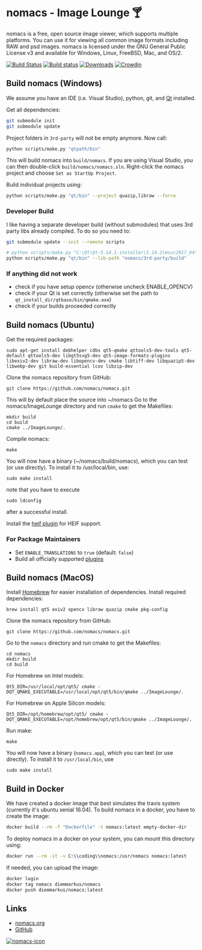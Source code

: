 # nomacs - Image Lounge 🍸

nomacs is a free, open source image viewer, which supports multiple platforms. You can use it for viewing all common image formats including RAW and psd images. nomacs is licensed under the GNU General Public License v3 and available for Windows, Linux, FreeBSD, Mac, and OS/2.

[![Build Status](https://travis-ci.org/nomacs/nomacs.svg?branch=master)](https://travis-ci.org/nomacs/nomacs)
[![Build status](https://ci.appveyor.com/api/projects/status/0lw27jchw3ymaqd4?svg=true)](https://ci.appveyor.com/project/diemmarkus/nomacs)
[![Downloads](https://img.shields.io/github/downloads/nomacs/nomacs/total.svg)](https://github.com/nomacs/nomacs/releases/latest)
[![Crowdin](https://badges.crowdin.net/nomacs/localized.svg)](http://translate.nomacs.org/project/nomacs)

## Build nomacs (Windows)

We assume you have an IDE (i.e. Visual Studio), python, git, and [Qt](https://www.qt.io/download-open-source) installed.  

Get all dependencies:
```bash
git submodule init
git submodule update
```
Project folders in ``3rd-party`` will not be empty anymore. Now call:
```bash
python scripts/make.py "qtpath/bin"
```

This will build nomacs into `build/nomacs`. If you are using Visual Studio, you can then double-click `build/nomacs/nomacs.sln`. Right-click the nomacs project and choose `Set as StartUp Project`.

Build individual projects using:
```bash
python scripts/make.py "qt/bin" --project quazip,libraw --force
```

### Developer Build
I like having a separate developer build (without submodules) that uses 3rd party libs already compiled. To do so you need to: 
```bash
git submodule update --init --remote scripts 

# python scripts/make.py "C:\Qt\Qt-5.14.1-installer\5.14.2\msvc2017_64\bin" --lib-path C:\coding\nomacs\nomacs\3rd-party\build
python scripts/make.py "qt/bin" --lib-path "nomacs/3rd-party/build"
```

### If anything did not work

- check if you have setup opencv (otherwise uncheck ENABLE_OPENCV)
- check if your Qt is set correctly (otherwise set the path to `qt_install_dir/qtbase/bin/qmake.exe`)
- check if your builds proceeded correctly

## Build nomacs (Ubuntu)

Get the required packages:

``` console
sudo apt-get install debhelper cdbs qt5-qmake qttools5-dev-tools qt5-default qttools5-dev libqt5svg5-dev qt5-image-formats-plugins libexiv2-dev libraw-dev libopencv-dev cmake libtiff-dev libquazip5-dev libwebp-dev git build-essential lcov libzip-dev
```

Clone the nomacs repository from GitHub:
``` console
git clone https://github.com/nomacs/nomacs.git
```

This will by default place the source into ~/nomacs
Go to the nomacs/ImageLounge directory and run `cmake` to get the Makefiles:
``` console
mkdir build
cd build
cmake ../ImageLounge/.
```

Compile nomacs:
``` console
make
```

You will now have a binary (~/nomacs/build/nomacs), which you can test (or use directly). To install it to /usr/local/bin, use:
``` console
sudo make install
```

note that you have to execute
``` console
sudo ldconfig
```
after a successful install.

Install the [heif plugin](https://github.com/jakar/qt-heif-image-plugin) for HEIF support.

### For Package Maintainers

- Set `ENABLE_TRANSLATIONS` to `true` (default: `false`)
- Build all officially supported [plugins](https://github.com/nomacs/nomacs-plugins/)

## Build nomacs (MacOS)

Install [Homebrew](http://brew.sh/) for easier installation of dependencies.
Install required dependencies:

``` console
brew install qt5 exiv2 opencv libraw quazip cmake pkg-config
```

Clone the nomacs repository from GitHub:
``` console
git clone https://github.com/nomacs/nomacs.git
```

Go to the `nomacs` directory and run cmake to get the Makefiles:

``` console
cd nomacs
mkdir build
cd build
```

For Homebrew on Intel models:
```console
Qt5_DIR=/usr/local/opt/qt5/ cmake -DQT_QMAKE_EXECUTABLE=/usr/local/opt/qt5/bin/qmake ../ImageLounge/.
```

For Homebrew on Apple Silicon models:
```console
Qt5_DIR=/opt/homebrew/opt/qt5/ cmake -DQT_QMAKE_EXECUTABLE=/opt/homebrew/opt/qt5/bin/qmake ../ImageLounge/.
```

Run make:

```console
make
```

You will now have a binary (`nomacs.app`), which you can test (or use directly). To install it to `/usr/local/bin`, use

```console
sudo make install
```

## Build in Docker
We have created a docker image that best simulates the travis system (currently it's ubuntu xenial 16.04). To build nomacs in a docker, you have to create the image:
````bash
docker build --rm -f "Dockerfile" -t nomacs:latest empty-docker-dir
`````
To deploy nomacs in a docker on your system, you can mount this directory using:
````bash
docker run --rm -it -v C:\\coding\\nomacs:/usr/nomacs nomacs:latest
````
If needed, you can upload the image:
````bash
docker login
docker tag nomacs diemmarkus/nomacs
docker push diemmarkus/nomacs:latest
````

## Links

- [nomacs.org](https://nomacs.org)
- [GitHub](https://github.com/nomacs)

[![nomacs-icon](https://nomacs.org/startpage/nomacs.svg)](https://nomacs.org)

